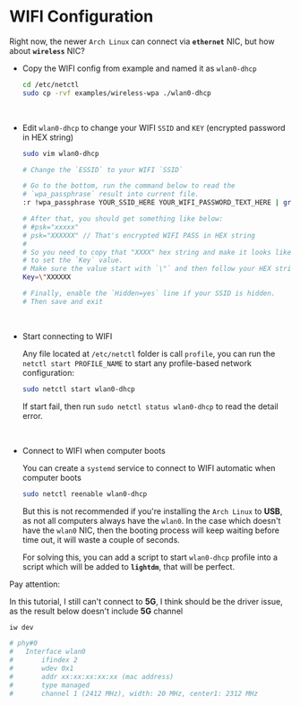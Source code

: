 # WIFI Configuration

Right now, the newer `Arch Linux` can connect via **`ethernet`** NIC, but how about **`wireless`** NIC?

- Copy the WIFI config from example and named it as `wlan0-dhcp`

    ```bash
    cd /etc/netctl
    sudo cp -rvf examples/wireless-wpa ./wlan0-dhcp
    ```

</br>

- Edit `wlan0-dhcp` to change your WIFI `SSID` and `KEY` (encrypted password in HEX string)

    ```bash
    sudo vim wlan0-dhcp

    # Change the `ESSID` to your WIFI `SSID`
    
    # Go to the bottom, run the command below to read the 
    # `wpa_passphrase` result into current file.
    :r !wpa_passphrase YOUR_SSID_HERE YOUR_WIFI_PASSWORD_TEXT_HERE | grep psk
    
    # After that, you should get something like below:
    # #psk="xxxxx"
    # psk="XXXXXX" // That's encrypted WIFI PASS in HEX string
    # 
    # So you need to copy that "XXXX" hex string and make it looks like below
    # to set the `Key` value.
    # Make sure the value start with `\"` and then follow your HEX string
    Key=\"XXXXXX
    
    # Finally, enable the `Hidden=yes` line if your SSID is hidden.
    # Then save and exit
    ```

</br>

- Start connecting to WIFI

    Any file located at `/etc/netctl` folder is call `profile`,
    you can run the `netctl start PROFILE_NAME` to start any profile-based
    network configuration:

    ```bash
    sudo netctl start wlan0-dhcp
    ```

    If start fail, then run `sudo netctl status wlan0-dhcp` to read the detail error.

</br>

- Connect to WIFI when computer boots

    You can create a `systemd` service to connect to WIFI automatic when computer boots

    ```bash
    sudo netctl reenable wlan0-dhcp
    ```
    But this is not recommended if you're installing the `Arch Linux` to **USB**,
    as not all computers always have the `wlan0`. In the case which doesn't have the `wlan0` NIC,
    then the booting process will keep waiting before time out, it will waste a couple of seconds.

    For solving this, you can add a script to start `wlan0-dhcp` profile into a script which will 
    be added to **`lightdm`**, that will be perfect.


Pay attention:

In this tutorial, I still can't connect to **5G**, I think should be the driver
issue, as the result below doesn't include **5G** channel

```bash
iw dev

# phy#0
#   Interface wlan0
#       ifindex 2 
#       wdev 0x1
#       addr xx:xx:xx:xx:xx (mac address)
#       type managed
#       channel 1 (2412 MHz), width: 20 MHz, center1: 2312 MHz
```

